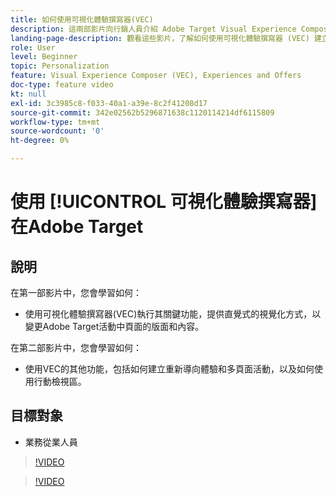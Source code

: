 ```yaml
---
title: 如何使用可視化體驗撰寫器(VEC)
description: 這兩部影片向行銷人員介紹 Adobe Target Visual Experience Composer (VEC)。 觀看這兩部影片以了解如何使用 VEC 建立活動。
landing-page-description: 觀看這些影片，了解如何使用可視化體驗撰寫器 (VEC) 建立活動。
role: User
level: Beginner
topic: Personalization
feature: Visual Experience Composer (VEC), Experiences and Offers
doc-type: feature video
kt: null
exl-id: 3c3985c8-f033-40a1-a39e-8c2f41208d17
source-git-commit: 342e02562b5296871638c1120114214df6115809
workflow-type: tm+mt
source-wordcount: '0'
ht-degree: 0%

---
```


# 使用 [!UICONTROL 可視化體驗撰寫器] 在Adobe Target

## 說明

在第一部影片中，您會學習如何：

* 使用可視化體驗撰寫器(VEC)執行其關鍵功能，提供直覺式的視覺化方式，以變更Adobe Target活動中頁面的版面和內容。

在第二部影片中，您會學習如何：

* 使用VEC的其他功能，包括如何建立重新導向體驗和多頁面活動，以及如何使用行動檢視區。

## 目標對象

* 業務從業人員

>[!VIDEO](https://video.tv.adobe.com/v/17399/?quality=12)

>[!VIDEO](https://video.tv.adobe.com/v/17401/?quality=12)
